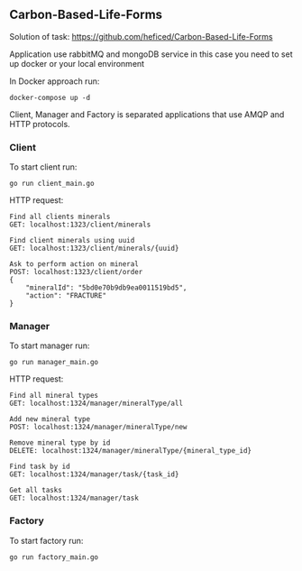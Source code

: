 ## Carbon-Based-Life-Forms
Solution of task: https://github.com/heficed/Carbon-Based-Life-Forms

Application use rabbitMQ and mongoDB service in this case you need to set up docker or your local environment

In Docker approach run:
```
docker-compose up -d
```

Client, Manager and Factory is separated applications that use AMQP and HTTP protocols. 

### Client
To start client run: 
```
go run client_main.go
```

HTTP request:
```
Find all clients minerals
GET: localhost:1323/client/minerals

Find client minerals using uuid
GET: localhost:1323/client/minerals/{uuid}

Ask to perform action on mineral
POST: localhost:1323/client/order
{
    "mineralId": "5bd0e70b9db9ea0011519bd5",
    "action": "FRACTURE"
}
```
### Manager
To start manager run:
```
go run manager_main.go
```

HTTP request:
```
Find all mineral types
GET: localhost:1324/manager/mineralType/all

Add new mineral type
POST: localhost:1324/manager/mineralType/new

Remove mineral type by id
DELETE: localhost:1324/manager/mineralType/{mineral_type_id}

Find task by id
GET: localhost:1324/manager/task/{task_id}

Get all tasks
GET: localhost:1324/manager/task
```

### Factory

To start factory run:
```
go run factory_main.go
```
